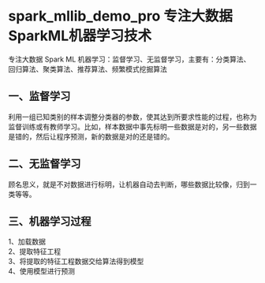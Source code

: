 # spark_mllib_demo_pro **专注大数据 SparkML机器学习**技术
专注大数据 Spark ML 机器学习：监督学习、无监督学习，主要有：分类算法、回归算法、聚类算法、推荐算法、频繁模式挖掘算法

## 一、监督学习
利用一组已知类别的样本调整分类器的参数，使其达到所要求性能的过程，也称为监督训练或有教师学习。比如，样本数据中事先标明一些数据是对的，另一些数据是错的，然后让程序预测，新的数据是对的还是错的。

## 二、无监督学习
顾名思义，就是不对数据进行标明，让机器自动去判断，哪些数据比较像，归到一类等等。

## 三、机器学习过程 
1、加载数据  
2、提取特征工程  
3、将提取的特征工程数据交给算法得到模型  
4、使用模型进行预测  




